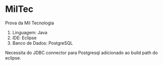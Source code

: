 # MilTec
Prova da Mil Tecnologia

1. Linguagem: Java
2. IDE: Eclipse
3. Banco de Dados: PostgreSQL

Necessita do JDBC connector para Postgresql adicionado ao build path do eclipse.
